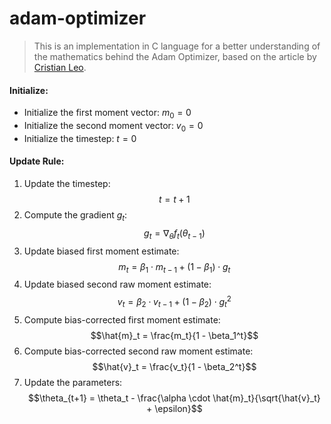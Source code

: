 # adam-optimizer
> This is an implementation in C language for a better understanding of the mathematics behind the Adam Optimizer, based on the article by [Cristian Leo](https://towardsdatascience.com/the-math-behind-adam-optimizer-c41407efe59b).

#### Initialize:
- Initialize the first moment vector: $m_0 = 0$
- Initialize the second moment vector: $v_0 = 0$
- Initialize the timestep: $t = 0$

#### Update Rule:
1. Update the timestep: $$t = t + 1$$
2. Compute the gradient $g_t$: $$g_t = \nabla_\theta f_t(\theta_{t-1})$$
3. Update biased first moment estimate: $$m_t = \beta_1 \cdot m_{t-1} + (1 - \beta_1) \cdot g_t$$
4. Update biased second raw moment estimate: $$v_t = \beta_2 \cdot v_{t-1} + (1 - \beta_2) \cdot g_t^2$$
5. Compute bias-corrected first moment estimate: $$\hat{m}_t = \frac{m_t}{1 - \beta_1^t}$$
6. Compute bias-corrected second raw moment estimate: $$\hat{v}_t = \frac{v_t}{1 - \beta_2^t}$$
7. Update the parameters: $$\theta_{t+1} = \theta_t - \frac{\alpha \cdot \hat{m}_t}{\sqrt{\hat{v}_t} + \epsilon}$$
